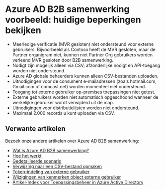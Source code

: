 <properties
   pageTitle="Huidige voorvertoning beperkingen voor samenwerking Azure Active Directory B2B | Microsoft Azure"
   description="Azure Active Directory B2B ondersteunt uw relaties tussen bedrijven met zakenpartners selectief toegang krijgen tot uw zakelijke toepassingen inschakelen"
   services="active-directory"
   documentationCenter=""
   authors="viv-liu"
   manager="cliffdi"
   editor=""
   tags=""/>

<tags
   ms.service="active-directory"
   ms.devlang="NA"
   ms.topic="article"
   ms.tgt_pltfrm="NA"
   ms.workload="identity"
   ms.date="05/09/2016"
   ms.author="viviali"/>

# <a name="azure-ad-b2b-collaboration-preview-current-preview-limitations"></a>Azure AD B2B samenwerking voorbeeld: huidige beperkingen bekijken

- Meerledige verificatie (MVR gesloten) niet ondersteund voor externe gebruikers. Bijvoorbeeld als Contoso heeft de MVR gesloten, maar de Partner organigram niet, kunnen niet Partner Org gebruikers worden verleend MVR gesloten door B2B samenwerking.
- Nodigt zijn mogelijk alleen via CSV; afzonderlijke nodigt en API-toegang worden niet ondersteund.
- Azure AD globale beheerders kunnen alleen CSV-bestanden uploaden.
- Uitnodigingen voor de consument e-mailadressen (zoals hotmail.com, Gmail.com of comcast.net) worden momenteel niet ondersteund.
- Toegang tot externe gebruiker op-premises toepassingen niet getest.
- Externe gebruikers worden niet automatisch opgeschoond wanneer de werkelijke gebruiker wordt verwijderd uit de map.
- Uitnodigingen voor distributielijsten worden niet ondersteund.
- Maximaal 2.000 records u kunt uploaden via CSV.

## <a name="related-articles"></a>Verwante artikelen
Bezoek onze andere artikelen over Azure AD B2B samenwerking:

- [Wat is Azure AD B2B samenwerking?](active-directory-b2b-what-is-azure-ad-b2b.md)
- [Hoe het werkt](active-directory-b2b-how-it-works.md)
- [Gedetailleerde scenario](active-directory-b2b-detailed-walkthrough.md)
- [Verwijzing naar een CSV-bestand opmaken](active-directory-b2b-references-csv-file-format.md)
- [Token-indeling van externe gebruiker](active-directory-b2b-references-external-user-token-format.md)
- [Wijzigingen van kenmerken object externe gebruiker](active-directory-b2b-references-external-user-object-attribute-changes.md)
- [Artikel-Index voor Toepassingsbeheer in Azure Active Directory](active-directory-apps-index.md)
